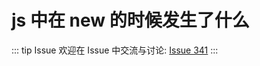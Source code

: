 # js 中在 new 的时候发生了什么



::: tip Issue 
 欢迎在 Issue 中交流与讨论: [Issue 341](https://github.com/shfshanyue/Daily-Question/issues/341) 
:::



